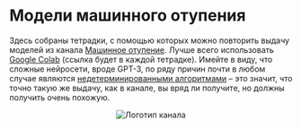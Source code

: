 # Mодели машинного отупения
Здесь собраны тетрадки, с помощью которых можно повторить выдачу моделей из канала [Машинное отупение](https://t.me/MachineScorning). Лучше всего использовать [Google Colab](https://colab.research.google.com/) (ссылка будет в каждой тетрадке). Имейте в виду, что сложные нейросети, вроде GPT-3, по ряду причин почти в любом случае являются [недетерминированными алгоритмами](https://en.wikipedia.org/wiki/Nondeterministic_algorithm) – это значит, что точно такую же выдачу, как в канале, вы вряд ли получите, но должны получить очень похожую.
<p align="center">
  <img src="https://github.com/ivantor0/MachineScorning/raw/main/assets/ms_logo.png" alt="Логотип канала"/>
</p>
